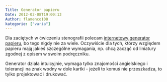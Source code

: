 ```yaml
---
Title: Generator papieru
Date: 2012-02-08T19:00:13
Author: flamenco108
kategorie: ["varia"]
---
```


Dla zaciętych w ćwiczeniu stenografii polecam [internetowy generator
papieru](https://incompetech.com/graphpaper/), bo tego nigdy nie za
wiele. Oczywiście dla tych, którzy względem papieru mają jakieś
szczególne wymagania, np. chcą zacząć od liniatury zgodnej z opisem w
swoim podręczniku.

Generator działa intuicyjnie, wymaga tylko znajomości angielskiego i
tolerancji na znak wodny w dole kartki - jeżeli to komuś nie
przeszkadza, to tylko projektować i drukować.
